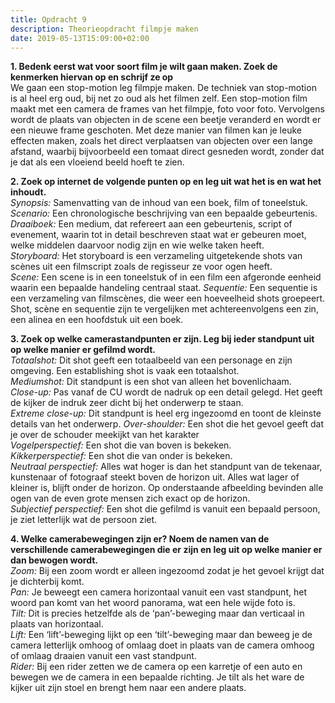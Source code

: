 ```yaml
---
title: Opdracht 9
description: Theorieopdracht filmpje maken
date: 2019-05-13T15:09:00+02:00
---
```

**1. Bedenk eerst wat voor soort film je wilt gaan maken. Zoek de kenmerken hiervan op en schrijf ze op**  
We gaan een stop-motion leg filmpje maken. De techniek van stop-motion is al heel erg oud, bij net zo oud als het filmen zelf. 
Een stop-motion film maakt met een camera de frames van het filmpje, foto voor foto. Vervolgens wordt de plaats van objecten 
in de scene een beetje veranderd en wordt er een nieuwe frame geschoten. Met deze manier van filmen kan je leuke effecten maken, 
zoals het direct verplaatsen van objecten over een lange afstand, waarbij bijvoorbeeld een tomaat direct gesneden wordt, 
zonder dat je dat als een vloeiend beeld hoeft te zien.  
  
**2. Zoek op internet de volgende punten op en leg uit wat het is en wat het inhoudt.**  
_Synopsis:_ Samenvatting van de inhoud van een boek, film of toneelstuk.  
_Scenario:_ Een chronologische beschrijving van een bepaalde gebeurtenis.  
_Draaiboek:_ Een medium, dat refereert aan een gebeurtenis, script of evenement, waarin tot in detail beschreven staat wat er 
gebeuren moet, welke middelen daarvoor nodig zijn en wie welke taken heeft.  
_Storyboard:_ Het storyboard is een verzameling uitgetekende shots van scènes uit een filmscript zoals de regisseur ze voor ogen 
heeft.  
_Scene:_ Een scene is in een toneelstuk of in een film een afgeronde eenheid waarin een bepaalde handeling centraal staat.
_Sequentie:_ Een sequentie is een verzameling van filmscènes, die weer een hoeveelheid shots groepeert. Shot, scène en sequentie 
zijn te vergelijken met achtereenvolgens een zin, een alinea en een hoofdstuk uit een boek.  
  
**3. Zoek op welke camerastandpunten er zijn. Leg bij ieder standpunt uit op welke manier er gefilmd wordt.**  
_Totaalshot:_ Dit shot geeft een totaalbeeld van een personage en zijn omgeving. Een establishing shot is vaak
een totaalshot.  
_Mediumshot:_ Dit standpunt is een shot van alleen het bovenlichaam.  
_Close-up:_ Pas vanaf de CU wordt de nadruk op een detail gelegd. Het geeft de kijker de indruk zeer dicht bij
het onderwerp te staan.  
_Extreme close-up:_ Dit standpunt is heel erg ingezoomd en toont de kleinste details van het onderwerp.
_Over-shoulder:_ Een shot die het gevoel geeft dat je over de schouder meekijkt van het karakter  
_Vogelperspectief:_ Een shot die van boven is bekeken.  
_Kikkerperspectief:_ Een shot die van onder is bekeken.  
_Neutraal perspectief:_ Alles wat hoger is dan het standpunt van de tekenaar, kunstenaar of fotograaf steekt boven de horizon uit.
Alles wat lager of kleiner is, blijft onder de horizon. Op onderstaande afbeelding bevinden alle ogen van de even grote mensen 
zich exact op de horizon.  
_Subjectief perspectief:_ Een shot die gefilmd is vanuit een bepaald persoon, je ziet letterlijk wat de persoon ziet.  
  
**4. Welke camerabewegingen zijn er? Noem de namen van de verschillende camerabewegingen die er zijn en leg uit op welke manier 
er dan bewogen wordt.**  
_Zoom:_ Bij een zoom wordt er alleen ingezoomd zodat je het gevoel krijgt dat je dichterbij komt.  
_Pan:_ Je beweegt een camera horizontaal vanuit een vast standpunt, het woord pan komt van het woord panorama, wat een hele wijde 
foto is.  
_Tilt:_ Dit is precies hetzelfde als de ‘pan’-beweging maar dan verticaal in plaats van  horizontaal.  
_Lift:_ Een ‘lift’-beweging lijkt op een ‘tilt’-beweging maar dan beweeg je de camera letterlijk omhoog of omlaag doet in plaats 
van de camera omhoog of omlaag draaien vanuit een vast standpunt.  
_Rider:_ Bij een rider zetten we de camera op een karretje of een auto en bewegen we de camera in een bepaalde richting. 
Je tilt als het ware de kijker uit zijn stoel en brengt hem naar een andere plaats.  